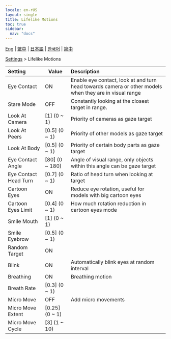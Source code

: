 ```yaml
---
locale: en-rUS
layout: single
title: Lifelike Motions
toc: true
sidebar:
  nav: "docs"
---
```

[Eng](/dancexr/menu/2025.4/actor/lifelike_motions) | [繁中](/tw/dancexr/menu/2025.4/actor/lifelike_motions) | [日本語](/jp/dancexr/menu/2025.4/actor/lifelike_motions) | [한국어](/kr/dancexr/menu/2025.4/actor/lifelike_motions) | [简中](/zh/dancexr/menu/2025.4/actor/lifelike_motions)

[Settings](../menu#Settings) > Lifelike Motions



| Setting | Value | Description |
| :--- | --- | :--- |
| Eye Contact | ON | Enable eye contact, look at and turn head towards camera or other models when they are in visual range
| Stare Mode | OFF | Constantly looking at the closest target in range.
| Look At Camera | [1] (0 ~ 1) | Priority of cameras as gaze target
| Look At Peers | [0.5] (0 ~ 1) | Priority of other models as gaze target
| Look At Body | [0.5] (0 ~ 1) | Priority of certain body parts as gaze target
| Eye Contact Angle | [80] (0 ~ 180) | Angle of visual range, only objects within this angle can be gaze target
| Eye Contact Head Turn | [0.7] (0 ~ 1) | Ratio of head turn when looking at target
| Cartoon Eyes | ON | Reduce eye rotation, useful for models with big cartoon eyes
| Cartoon Eyes Limit | [0.4] (0 ~ 1) | How much rotation reduction in cartoon eyes mode
| Smile Mouth | [1] (0 ~ 1) | 
| Smile Eyebrow | [0.5] (0 ~ 1) | 
| Random Target | ON | 
| Blink | ON | Automatically blink eyes at random interval
| Breathing | ON | Breathing motion
| Breath Rate | [0.3] (0 ~ 1) | 
| Micro Move | OFF | Add micro movements
| Micro Move Extent | [0.25] (0 ~ 1) | 
| Micro Move Cycle | [3] (1 ~ 10) | 
